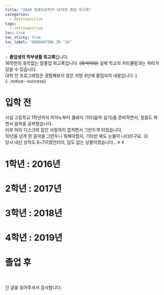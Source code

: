 ```yaml
---
title: "2020 컴퓨터공학부 16학번 졸업 회고록"
categories:
  - Retrospective
tags:
  - retrospective
toc: true
toc_sticky: true
toc_label: "GRADUATING IN '16"
---
```


💡 **졸업생의 학부생활 회고록**입니다.<br>
16학번의 휴학없는 칼졸업 회고록입니다. <del>(화석이라)</del> 실제 학교의 커리큘럼과는 차이가 있을 수 있습니다.<br>
대학 전 프로그래밍은 경험해보지 않은 지방 4년제 졸업자의 내용입니다 :) <br>
{: .notice--success}

# 입학 전

사실 고등학교 1학년까지 피아노부터 클래식 기타(음악 실기)를 준비하면서, 청음도 하면서 음악을 공부했습니다.<br>
이후 허리 디스크와 집안 사정까지 겹치면서 그만두게 되었습니다.<br>
10년을 넘게 한 음악을 그만두니 뭐해야할지, 기타만 봐도 눈물이 나더라구요. 😥<br>
당시 내신 성적도 6~7이였던터라, 답도 없는 상황이였습니다...ㅎㅎ<br>

# 1학년 : 2016년

# 2학년 : 2017년

# 3학년 : 2018년

# 4학년 : 2019년

# 졸업 후

<br>
<br>
긴 글을 읽어주셔서 감사합니다.<br>